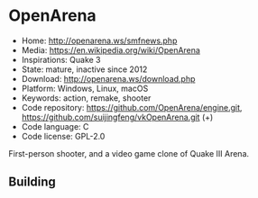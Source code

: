# OpenArena

- Home: http://openarena.ws/smfnews.php
- Media: https://en.wikipedia.org/wiki/OpenArena
- Inspirations: Quake 3
- State: mature, inactive since 2012
- Download: http://openarena.ws/download.php
- Platform: Windows, Linux, macOS
- Keywords: action, remake, shooter
- Code repository: https://github.com/OpenArena/engine.git, https://github.com/suijingfeng/vkOpenArena.git (+)
- Code language: C
- Code license: GPL-2.0

First-person shooter, and a video game clone of Quake III Arena.

## Building


